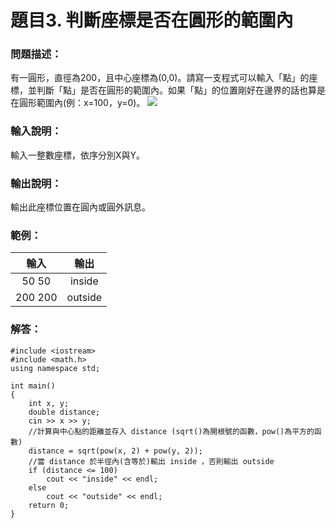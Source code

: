 # 題目3. 判斷座標是否在圓形的範圍內
### 問題描述：
有一圓形，直徑為200，且中心座標為(0,0)。請寫一支程式可以輸入「點」的座標，並判斷「點」是否在圓形的範圍內。如果「點」的位置剛好在邊界的話也算是在圓形範圍內(例：x=100，y=0)。
![](https://i.imgur.com/2AkwkTI.png)

### 輸入說明：
輸入一整數座標，依序分別X與Y。

### 輸出說明：
輸出此座標位置在圓內或圓外訊息。

### 範例：
|  輸入   |  輸出   |
|:-------:|:-------:|
|  50 50  | inside  |
| 200 200 | outside |


### 解答：
```
#include <iostream>
#include <math.h>
using namespace std;

int main()
{
	int x, y;
	double distance;
	cin >> x >> y;
	//計算與中心點的距離並存入 distance (sqrt()為開根號的函數，pow()為平方的函數)
	distance = sqrt(pow(x, 2) + pow(y, 2));
	//當 distance 於半徑內(含等於)輸出 inside ，否則輸出 outside
	if (distance <= 100)
		cout << "inside" << endl;
	else
		cout << "outside" << endl;
	return 0;
}
```
